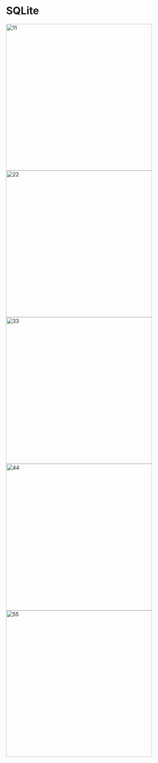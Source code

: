 # SQLite

<img src="https://github.com/MilanSavaliya321/SQLite/assets/38990640/1658e4aa-52f2-4b7e-8925-6e7e2820cbf7" alt="11" width="400">

<img src="https://github.com/MilanSavaliya321/SQLite/assets/38990640/c26331e0-ac82-4394-9bc9-b9d6bac44a2b" alt="22" width="400">

<img src="https://github.com/MilanSavaliya321/SQLite/assets/38990640/8b93f1ab-9d1f-4f78-9a12-f0f8c874a37c" alt="33" width="400">

<img src="https://github.com/MilanSavaliya321/SQLite/assets/38990640/4b72024e-834b-4544-9ea7-7f49fe1f936a" alt="44" width="400">

<img src="https://github.com/MilanSavaliya321/SQLite/assets/38990640/24ece635-01d8-49cb-acb7-5d72e730fed3" alt="55" width="400">



